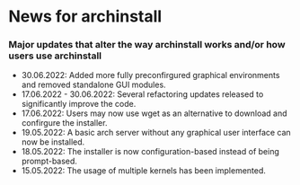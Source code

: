 # News for archinstall
### Major updates that alter the way archinstall works and/or how users use archinstall
- 30.06.2022: Added more fully preconfirgured graphical environments and removed standalone GUI modules. 
- 17.06.2022 - 30.06.2022: Several refactoring updates released to significantly improve the code. 
- 17.06.2022: Users may now use wget as an alternative to download and confirgure the installer. 
- 19.05.2022: A basic arch server without any graphical user interface can now be installed.
- 18.05.2022: The installer is now configuration-based instead of being prompt-based.
- 15.05.2022: The usage of multiple kernels has been implemented. <br><br>